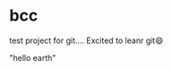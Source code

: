 # bcc
test project for git....
Excited to leanr git:smile:
<html>
  <p> "hello earth"</p>
  </html>

